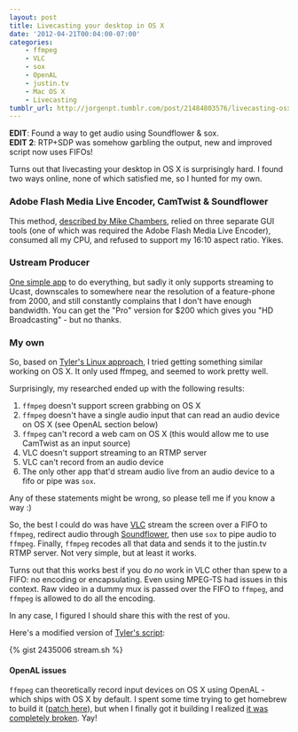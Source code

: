 ```yaml
---
layout: post
title: Livecasting your desktop in OS X
date: '2012-04-21T00:04:00-07:00'
categories:
    - ffmpeg
    - VLC
    - sox
    - OpenAL
    - justin.tv
    - Mac OS X
    - Livecasting
tumblr_url: http://jorgenpt.tumblr.com/post/21484803576/livecasting-osx-desktop
---
```


**EDIT**: Found a way to get audio using Soundflower & sox.  
**EDIT 2**: RTP+SDP was somehow garbling the output, new and improved script now uses FIFOs!

Turns out that livecasting your desktop in OS X is surprisingly hard. I found two ways online, none of which satisfied me, so I hunted for my own.

### Adobe Flash Media Live Encoder, CamTwist & Soundflower

This method, [described by Mike Chambers](http://www.mikechambers.com/blog/2011/05/29/setting-up-desktop-streaming-on-mac-os-x/), relied on three separate GUI tools (one of which was required the Adobe Flash Media Live Encoder), consumed all my CPU, and refused to support my 16:10 aspect ratio. Yikes.

### Ustream Producer

[One simple app](http://www.ustream.tv/producer) to do everything, but sadly it only supports streaming to Ucast, downscales to somewhere near the resolution of a feature-phone from 2000, and still constantly complains that I don't have enough bandwidth. You can get the "Pro" version for $200 which gives you "HD Broadcasting" - but no thanks.

### My own

So, based on [Tyler's Linux approach](http://unethicalblogger.com/2012/04/04/live-coding-with-ffmpeg.html), I tried getting something similar working on OS X. It only used ffmpeg, and seemed to work pretty well.

Surprisingly, my researched ended up with the following results:
 1. `ffmpeg` doesn't support screen grabbing on OS X
 1. `ffmpeg` doesn't have a single audio input that can read an audio device on OS X (see OpenAL section below)
 1. `ffmpeg` can't record a web cam on OS X (this would allow me to use CamTwist as an input source)
 1. VLC doesn't support streaming to an RTMP server
 1. VLC can't record from an audio device
 1. The only other app that'd stream audio live from an audio device to a fifo or pipe was `sox`.

Any of these statements might be wrong, so please tell me if you know a way :)

So, the best I could do was have [VLC](http://www.videolan.org/) stream the screen over a FIFO to `ffmpeg`, redirect audio through [Soundflower](http://code.google.com/p/soundflower/), then use `sox` to pipe audio to `ffmpeg`.
Finally, `ffmpeg` recodes all that data and sends it to the justin.tv RTMP server. Not very simple, but at least it works.

Turns out that this works best if you do *no* work in VLC other than spew to a FIFO: no encoding or encapsulating. Even using MPEG-TS had issues in this context. Raw video in a dummy mux is passed over the FIFO to `ffmpeg`, and `ffmpeg` is allowed to do all the encoding.

In any case, I figured I should share this with the rest of you.

Here's a modified version of [Tyler's script](http://unethicalblogger.com/2012/04/04/live-coding-with-ffmpeg.html):

{% gist 2435006 stream.sh %}

#### OpenAL issues

`ffmpeg` can theoretically record input devices on OS X using OpenAL - which ships with OS X by default. I spent some time trying to get homebrew to build it ([patch here](https://github.com/jorgenpt/homebrew/commit/d69e9d22ef2b0d04fc4f429e91918c034e19a068)), but when I finally got it building I realized [it was completely broken](http://ffmpeg.org/trac/ffmpeg/ticket/314). Yay!
